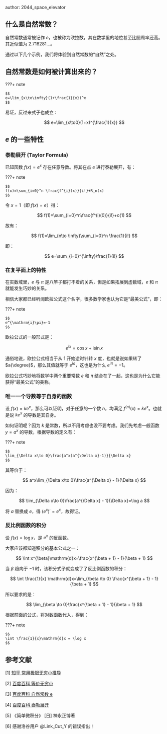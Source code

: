 author: 2044_space_elevator

## 什么是自然常数？

自然常数通常被记作 $e$，也被称为欧拉数，其在数学里的地位甚至比圆周率还高。其近似值为 $2.718281\ldots$。

通过以下几个示例，我们将体验到自然常数的“自然”之处。

## 自然常数是如何被计算出来的？
???+ note

	$$
	e=\lim_{x\to\infty}(1+\frac{1}{x})^x
	$$

易证，反过来式子也成立：

$$
e=\lim_{x\to0}(1+x)^{\frac{1}{x}}
$$

## $e$ 的一些特性

### 泰勒展开 (Taylor Formula)

已知函数 $f(x)=e^x$ 存在任意导数。将其在点 $e$ 进行泰勒展开，有：

???+ note 

	$$
	f(x)=\sum_{i=0}^n \frac{f^{i}(x)}{i!}+R_n(x)
	$$

令 $x=1$（即 $f(x)=e$）得：

$$
f(1)=\sum_{i=0}^n\frac{f^(i)(0)}{i!}+o(1)
$$

故有：

$$
f(1)=\lim_{n\to \infty}\sum_{i=0}^n \frac{1}{i!}
$$

即：

$$
e=\sum_{i=0}^{\infty}\frac{1}{i!}
$$

### 在复平面上的特性

在实数域里，$e$ 与 $\pi$ 是八竿子都打不着的关系，但是如果拓展到虚数域，$e$ 和 $\pi$ 就能发生巧妙的关系。

相信大家都已经听闻欧拉公式这个名字，很多数学家也认为它是“最美公式”，即：

???+ note

	$$
	e^{\mathrm{i}\pi}=-1
	$$

欧拉公式的一般形式是：

$$
e^{\mathrm{i}x}=\cos x + \mathrm{i}\sin x
$$

通俗地说，欧拉公式相当于从 $1$ 开始逆时针转 $x$ 度，也就是说如果转了 $a{\degree}$，那么其值就等于 $e^{\mathrm{i}a}$，这也是为什么 $e^{\mathrm{i}\pi}=-1$。

欧拉公式巧妙地将数学中两个重要常数 $e$ 和 $\pi$ 结合在了一起，这也是为什么它能获得“最美公式”的美称。

### 唯一一个导数等于自身的函数

设 $f(x)=ke^x$，那么可以证明，对于任意的一个数 $n$，均满足 $f^{(n)}(x)=ke^x$。也就是说 $ke^x$ 的导数是其自身。

如何证明呢？因为 $k$ 是常数，所以不用考虑也没不要考虑。我们先考虑一般函数 $y=a^x$ 的导数，根据导数的定义有：

???+ note

	$$
	\lim_{\Delta x\to 0}\frac{a^x(a^{\Delta x}-1)}{\Delta x}
	$$

其等价于：

$$
a^x\lim_{\Delta x\to 0}\frac{a^{\Delta x} - 1}{\Delta x}
$$

因为：

$$
\lim_{\Delta x\to 0}\frac{a^{\Delta x} - 1}{\Delta x}=\log a
$$

将 $a$ 替换成 $e$，得 $(e^x)'=e^x$，故得证。

### 反比例函数的积分

设 $f(x)=\log x$，是 $e^x$ 的反函数。

大家应该都知道积分的基本公式之一：

$$
\int x^{\beta}\mathrm{d}x=\frac{x^{\beta + 1} - 1}{\beta + 1}
$$

当 $\beta$ 趋向于 $-1$ 时，该积分式子就变成了了反比例函数的积分：

$$
\int \frac{1}{x} \mathrm{d}x=\lim_{\beta \to 0} \frac{x^{\beta + 1} - 1}{\beta + 1}
$$

所以要求的是：

$$
\lim_{\beta \to 0}\frac{x^{\beta + 1} - 1}{\beta + 1}
$$

根据前面的公式，将对数函数代入，得到：

???+ note

	$$
	\int \frac{1}{x}\mathrm{d}x = \log x
	$$

## 参考文献

[1] [知乎 常用极限无穷小推导](https://zhuanlan.zhihu.com/p/463746935)

[2] [百度百科 等价无穷小](https://baike.baidu.com/item/%E7%AD%89%E4%BB%B7%E6%97%A0%E7%A9%B7%E5%B0%8F/7796020?fr=ge_ala)

[3] [百度百科 自然常数 e](https://baike.baidu.com/item/%E8%87%AA%E7%84%B6%E5%B8%B8%E6%95%B0/1298918?fr=ge_ala)

[4] [百度百科 泰勒展开](https://baike.baidu.com/item/%E6%B3%B0%E5%8B%92%E5%85%AC%E5%BC%8F/7681487?fromtitle=%E6%B3%B0%E5%8B%92%E5%B1%95%E5%BC%80&fromid=56292244)

[5] 《简单微积分》  [日] 神永正博著

[6] 感谢洛谷用户 @Link_Cut_Y 的错误指出！